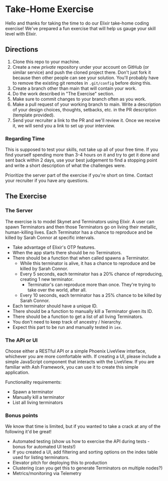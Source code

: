 # Take-Home Exercise

Hello and thanks for taking the time to do our Elixir take-home coding exercise! We've prepared a fun exercise that will help us gauge your skill level with Elixir.

## Directions

1. Clone this repo to your machine.
2. Create a new _private_ repository under your account on GitHub (or similar service) and push the cloned project there. Don't just fork it because then other people can see your solution. You'll probably have to remove the existing git remotes in `.git/config` before doing this.
3. Create a branch other than main that will contain your work.
4. Do the work described in "The Exercise" section.
5. Make sure to commit changes to your branch often as you work.
5. Make a pull request of your working branch to main. Write a description of your design choices, thoughts, setbacks, etc. in the PR description (template provided).
6. Send your recruiter a link to the PR and we'll review it. Once we receive it, we will send you a link to set up your interview.

### Regarding Time

This is supposed to test your skills, not take up all of your free time. If you find yourself spending more than 3-4 hours on it and try to get it done and sent back within 2 days, use your best judgement to find a stopping point and write a short description of what the challenges were.

Prioritize the server part of the exercise if you're short on time. Contact your recruiter if you have any questions.

## The Exercise

### The Server

The exercise is to model Skynet and Terminators using Elixir. A user can spawn Terminators and then those Terminators go on living their metallic, human-killing lives. Each Terminator has a chance to reproduce and be killed by Sarah Connor at specific intervals.

- Take advantage of Elixir's OTP features.
- When the app starts there should be no Terminators.
- There should be a function that when called spawns a Terminator.
  - While this terminator is alive, it has a chance to reproduce and be killed by Sarah Connor.
  - Every 5 seconds, each terminator has a 20% chance of reproducing, creating 1 new terminator.
    - Terminator's can reproduce more than once. They're trying to take over the world, after all.
  - Every 10 seconds, each terminator has a 25% chance to be killed by Sarah Connor.
- Each terminator should have a unique ID.
- There should be a function to manually kill a Terminator given its ID.
- There should be a function to get a list of all living Terminators.
- You don't need to keep track of ancestry / hierarchy.
- Expect this part to be run and manually tested in `iex`.

### The API or UI

Choose either a RESTful API or a simple Phoenix LiveView interface, whichever you are more comfortable with. If creating a UI, please include a simple JavaScript component that interacts with the LiveView. If you are familiar with Ash Framework, you can use it to create this simple application.

Functionality requirements:
- Spawn a terminator
- Manually kill a terminator
- List all living terminators

### Bonus points

We know that time is limited, but if you wanted to take a crack at any of the following it'd be great!

* Automated testing (show us how to exercise the API during tests - bonus for automated UI tests!)
* If you created a UI, add filtering and sorting options on the index table used for listing terminators.
* Elevator pitch for deploying this to production
* Clustering (can you get this to generate Terminators on multiple nodes?)
* Metrics/monitoring via Telemetry

